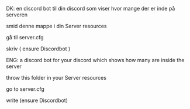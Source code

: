 
DK:
en discord bot til din discord som viser hvor mange der er inde på  serveren 

smid denne mappe i din  Server resources 

gå til server.cfg 

skriv ( ensure Discordbot )

ENG:
a discord bot for your discord which shows how many are inside the server

throw this folder in your Server resources

go to server.cfg

write (ensure Discordbot)
